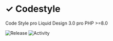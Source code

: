 # ✓ Codestyle
Code Style pro Liquid Design 3.0 pro PHP >=8.0

![Release](https://img.shields.io/github/v/tag/liquiddesign/codestyle)
![Activity](https://img.shields.io/github/last-commit/liquiddesign/storm)